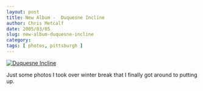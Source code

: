 ```yaml
---
layout: post
title: New Album -  Duquesne Incline
author: Chris Metcalf
date: 2005/03/05
slug: new-album-duquesne-incline
category: 
tags: [ photos, pittsburgh ]
---
```


<a href="/photos/duquesne-incline"><img src="/albums/duquesne-incline/dsc_0070.sized.jpg" alt="Duquesne Incline" /></a>

Just some photos I took over winter break that I finally got around to putting up.
